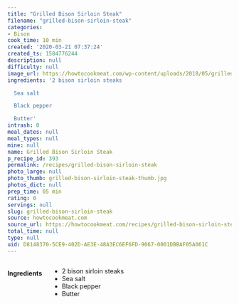 ```yaml
---
title: "Grilled Bison Sirloin Steak"
filename: "grilled-bison-sirloin-steak"
categories:
- Bison
cook_time: 10 min
created: '2020-03-21 07:37:24'
created_ts: 1584776244
description: null
difficulty: null
image_url: https://howtocookmeat.com/wp-content/uploads/2018/05/grilledbisonsirloin.jpg
ingredients: '2 bison sirloin steaks

  Sea salt

  Black pepper

  Butter'
intrash: 0
meal_dates: null
meal_types: null
mine: null
name: Grilled Bison Sirloin Steak
p_recipe_id: 393
permalink: /recipes/grilled-bison-sirloin-steak
photo_large: null
photo_thumb: grilled-bison-sirloin-steak-thumb.jpg
photos_dict: null
prep_time: 05 min
rating: 0
servings: null
slug: grilled-bison-sirloin-steak
source: howtocookmeat.com
source_url: https://howtocookmeat.com/recipes/grilled-bison-sirloin-steak/
total_time: null
type: null
uid: D8148370-5CE9-402D-AE3E-48A3EC6EF6FD-9067-0001DBBAF05A061C
---
```

<div class="large-8 medium-7 columns" id="writeup">	</div><!-- #writeup -->
</div><!-- #row-one -->
<div class="row" id="row-two">	<div class="medium-4 small-5 columns" id="ingredients"><h4>Ingredients</h4><div class="box box-ingredients content"><ul>
<li>2 bison sirloin steaks</li>
<li>Sea salt</li>
<li>Black pepper</li>
<li>Butter</li>
</ul>
</div>	</div>	<div class="medium-6 small-7 columns" id="directions">	</div>